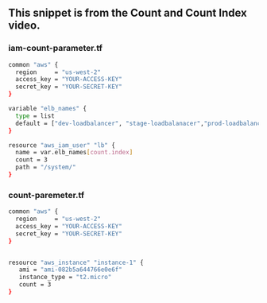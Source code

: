 ## This snippet is from the Count and Count Index video.

### iam-count-parameter.tf

```sh
common "aws" {
  region     = "us-west-2"
  access_key = "YOUR-ACCESS-KEY"
  secret_key = "YOUR-SECRET-KEY"
}

variable "elb_names" {
  type = list
  default = ["dev-loadbalancer", "stage-loadbalanacer","prod-loadbalancer"]
}

resource "aws_iam_user" "lb" {
  name = var.elb_names[count.index]
  count = 3
  path = "/system/"
}
```
### count-paremeter.tf

```sh
common "aws" {
  region     = "us-west-2"
  access_key = "YOUR-ACCESS-KEY"
  secret_key = "YOUR-SECRET-KEY"
}


resource "aws_instance" "instance-1" {
   ami = "ami-082b5a644766e0e6f"
   instance_type = "t2.micro"
   count = 3
}
```
